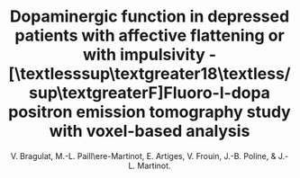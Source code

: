 ---
author: V. Bragulat, M.-L. Paill\ere-Martinot, E. Artiges, V. Frouin, J.-B. Poline, & J.-L. Martinot.
title: Dopaminergic function in depressed patients with affective flattening or with impulsivity - [\textlesssup\textgreater18\textless/sup\textgreaterF]Fluoro-l-dopa positron emission tomography study with voxel-based analysis
journal: Psychiatry Research - Neuroimaging
year: 2007
type: article
doi: 10.1016/j.pscychresns.2006.07.002
volume: 154
number: 2
---